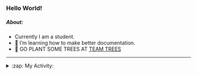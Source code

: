 ### Hello World!

##### About:
- Currently I am a student.
- 🌱 I’m learning how to make better documentation.
- 🌱 GO PLANT SOME TREES AT [TEAM TREES](https://teamtrees.org/)

---
<details>
  <summary>:zap: My Activity:</summary>
  
<!--START_SECTION:waka-->
![Code Time](http://img.shields.io/badge/Code%20Time-1%2C223%20hrs%203%20mins-blue)

**I'm a Night 🦉** 

```text
🌞 Morning                1977 commits        ███░░░░░░░░░░░░░░░░░░░░░░   10.24 % 
🌆 Daytime                6509 commits        ████████░░░░░░░░░░░░░░░░░   33.72 % 
🌃 Evening                5543 commits        ███████░░░░░░░░░░░░░░░░░░   28.72 % 
🌙 Night                  5273 commits        ███████░░░░░░░░░░░░░░░░░░   27.32 % 
```
📅 **I'm Most Productive on Wednesday** 

```text
Monday                   2681 commits        ███░░░░░░░░░░░░░░░░░░░░░░   13.89 % 
Tuesday                  2656 commits        ███░░░░░░░░░░░░░░░░░░░░░░   13.76 % 
Wednesday                4529 commits        ██████░░░░░░░░░░░░░░░░░░░   23.46 % 
Thursday                 2534 commits        ███░░░░░░░░░░░░░░░░░░░░░░   13.13 % 
Friday                   2047 commits        ███░░░░░░░░░░░░░░░░░░░░░░   10.61 % 
Saturday                 1660 commits        ██░░░░░░░░░░░░░░░░░░░░░░░   08.60 % 
Sunday                   3195 commits        ████░░░░░░░░░░░░░░░░░░░░░   16.55 % 
```


📊 **This Week I Spent My Time On** 

```text
🔥 Editors: 
IntelliJ                 4 hrs 24 mins       ████████████████░░░░░░░░░   65.01 % 
VS Code                  2 hrs 22 mins       █████████░░░░░░░░░░░░░░░░   34.99 % 

🐱‍💻 Projects: 
dev-pro-tips-bot         2 hrs 22 mins       █████████░░░░░░░░░░░░░░░░   34.99 % 
rest-api-example         2 hrs 6 mins        ████████░░░░░░░░░░░░░░░░░   31.07 % 
SpringBootClass1         58 mins             ████░░░░░░░░░░░░░░░░░░░░░   14.40 % 
movie                    42 mins             ███░░░░░░░░░░░░░░░░░░░░░░   10.53 % 
employee-app             26 mins             ██░░░░░░░░░░░░░░░░░░░░░░░   06.58 % 
```


 Last Updated on 06/10/2023 23:11:32 UTC
<!--END_SECTION:waka-->
</details>
